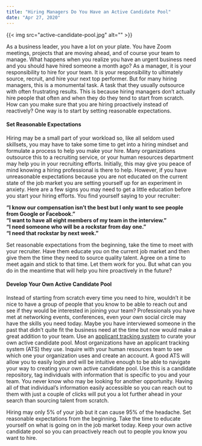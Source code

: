 ```yaml
---
title: "Hiring Managers Do You Have an Active Candidate Pool"
date: "Apr 27, 2020"
---
```

{{< img src="active-candidate-pool.jpg" alt="" >}}

As a business leader, you have a lot on your plate.  You have Zoom meetings, projects that are moving ahead, and of course your team to manage.  What happens when you realize you have an urgent business need and you should have hired someone a month ago?  As a manager, it is your responsibility to hire for your team.  It is your responsibility to ultimately source, recruit, and hire your next top performer.  But for many hiring managers, this is a monumental task.  A task that they usually outsource with often frustrating results.  This is because hiring managers don’t actually hire people that often and when they do they tend to start from scratch.  How can you make sure that you are hiring proactively instead of reactively?  One way is to start by setting reasonable expectations.

#### Set Reasonable Expectations 
Hiring may be a small part of your workload so, like all seldom used skillsets, you may have to take some time to get into a hiring mindset and formulate a process to help you make your hire.  Many organizations outsource this to a recruiting service, or your human resources department may help you in your recruiting efforts.  Initially, this may give you peace of mind knowing a hiring professional is there to help.  However, if you have unreasonable expectations because you are not educated on the current state of the job market you are setting yourself up for an experiment in anxiety. Here are a few signs you may need to get a little education before you start your hiring efforts.  You find yourself saying to your recruiter:

**“I know our compensation isn’t the best but I only want to see people from Google or Facebook.”**  
**“I want to have all eight members of my team in the interview.”**  
**“I need someone who will be a rockstar from day one.”**  
**“I need that rockstar by next week.”**

Set reasonable expectations from the beginning, take the time to meet with your recruiter.  Have them educate you on the current job market and then give them the time they need to source quality talent.  Agree on a time to meet again and stick to that time.  Let them work for you.  But what can you do in the meantime that will help you hire proactively in the future?

#### Develop Your Own Active Candidate Pool
Instead of starting from scratch every time you need to hire, wouldn’t it be nice to have a group of people that you know to be able to reach out and see if they would be interested in joining your team?  Professionals you have met at networking events, conferences, even your own social circle may have the skills you need today.  Maybe you have interviewed someone in the past that didn’t quite fit the business need at the time but now would make a great addition to your team.  Use an [applicant tracking system](/) to curate your own active candidate pool.  Most organizations have an applicant tracking system (ATS) they use.  Inquire with your human resources team to see which one your organization uses and create an account.  A good ATS will allow you to easily login and will be intuitive enough to be able to navigate your way to creating your own active candidate pool.  Use this is a candidate repository, tag individuals with information that is specific to you and your team.  You never know who may be looking for another opportunity.  Having all of that individual’s information easily accessible so you can reach out to them with just a couple of clicks will put you a lot further ahead in your search than sourcing talent from scratch.  

Hiring may only 5% of your job but it can cause 95% of the headache.  Set reasonable expectations from the beginning.  Take the time to educate yourself on what is going on in the job market today.  Keep your own active candidate pool so you can proactively reach out to people you know you want to hire.